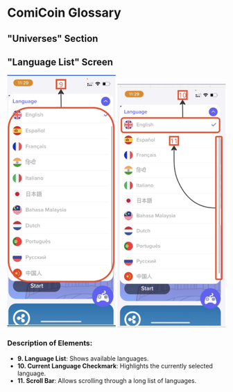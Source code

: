 # ComiCoin Glossary

## "Universes" Section

<!-- ![Universes Screen](Images/"Universes"_Section)
*Universes screen, showing different cryptocurrency universes and main actions.*

### Description of Elements:
- **1. Burger Menu**: Opens the main menu for navigation.
- **2. "{Name}" Tile**: Displays the name of the selected universe.
- **3. Language Dropdown Menu**: Allows selecting the preferred language.
- **4. [Start] Button**: Starts the selected action.
- **5. Floating Action Button (FAB)**: Special action button for additional options.
- **6. Loading bar**: Indicates data loading status.
- **7. Notification Indicator**: Alerts user to new notifications.
- **8. Completion Checkmark**: Marks completed items. -->

## "Language List" Screen



<img src="Images/Universes_Section/Language_List_Screen_1.png" alt="Language List Screen 1" width="250" />
<img src="Images/Universes_Section/Language_List_Screen_2.png" alt="Language List Screen 2" width="250" />

### Description of Elements:
- **9. Language List**: Shows available languages.
- **10. Current Language Checkmark**: Highlights the currently selected language.
- **11. Scroll Bar**: Allows scrolling through a long list of languages.
